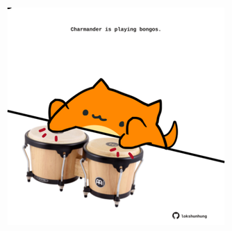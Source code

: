 <!-- built at 30/08/2024, 10:00:39 UTC -->
<p align="center">
  <img width="500" height="500" src="./ReadmeImage.svg">
</p>
